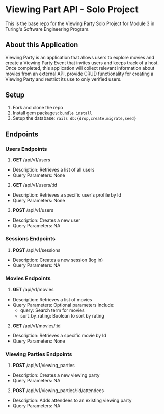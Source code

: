 # Viewing Part API - Solo Project

This is the base repo for the Viewing Party Solo Project for Module 3 in Turing's Software Engineering Program. 

## About this Application

Viewing Party is an application that allows users to explore movies and create a Viewing Party Event that invites users and keeps track of a host. Once completed, this application will collect relevant information about movies from an external API, provide CRUD functionality for creating a Viewing Party and restrict its use to only verified users. 

## Setup

1. Fork and clone the repo
2. Install gem packages: `bundle install`
3. Setup the database: `rails db:{drop,create,migrate,seed}`

## Endpoints
### Users Endpoints

1. **GET** /api/v1/users
  - Description:  Retrieves a list of all users
  - Query Parameters: None
2. **GET** /api/v1/users/:id
  - Description:  Retrieves a specific user's profile by Id
  - Query Parameters: None
3. **POST** /api/v1/users
  - Description:  Creates a new user
  - Query Parameters: NA

### Sessions Endpoints
1. **POST** /api/v1/sessions
  - Description:  Creates a new session (log in)
  - Query Parameters: NA

### Movies Endpoints
1. **GET** /api/v1/movies
- Description:  Retrieves a list of movies
- Query Parameters: Optional parameters include:
  - query: Search term for movies
  - sort_by_rating: Boolean to sort by rating
2. **GET** /api/v1/movies/:id
  - Description:  Retrieves a specific movie by Id
  - Query Parameters: None

### Viewing Parties Endpoints
1. **POST** /api/v1/viewing_parties
  - Description:  Creates a new viewing party
  - Query Parameters: NA
2. **POST** /api/v1/viewing_parties/:id/attendees
  - Description:  Adds attendees to an existing viewing party
  - Query Parameters: NA